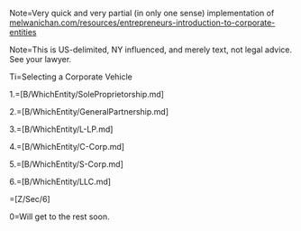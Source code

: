 Note=Very quick and very partial (in only one sense) implementation of <a href="http://melwanichan.com/resources/entrepreneurs-introduction-to-corporate-entities/">melwanichan.com/resources/entrepreneurs-introduction-to-corporate-entities</a> 

Note=This is US-delimited, NY influenced, and merely text, not legal advice.  See your lawyer. 

Ti=Selecting a Corporate Vehicle

1.=[B/WhichEntity/SoleProprietorship.md]

2.=[B/WhichEntity/GeneralPartnership.md]

3.=[B/WhichEntity/L-LP.md]

4.=[B/WhichEntity/C-Corp.md]

5.=[B/WhichEntity/S-Corp.md]

6.=[B/WhichEntity/LLC.md]

=[Z/Sec/6]

0=Will get to the rest soon.